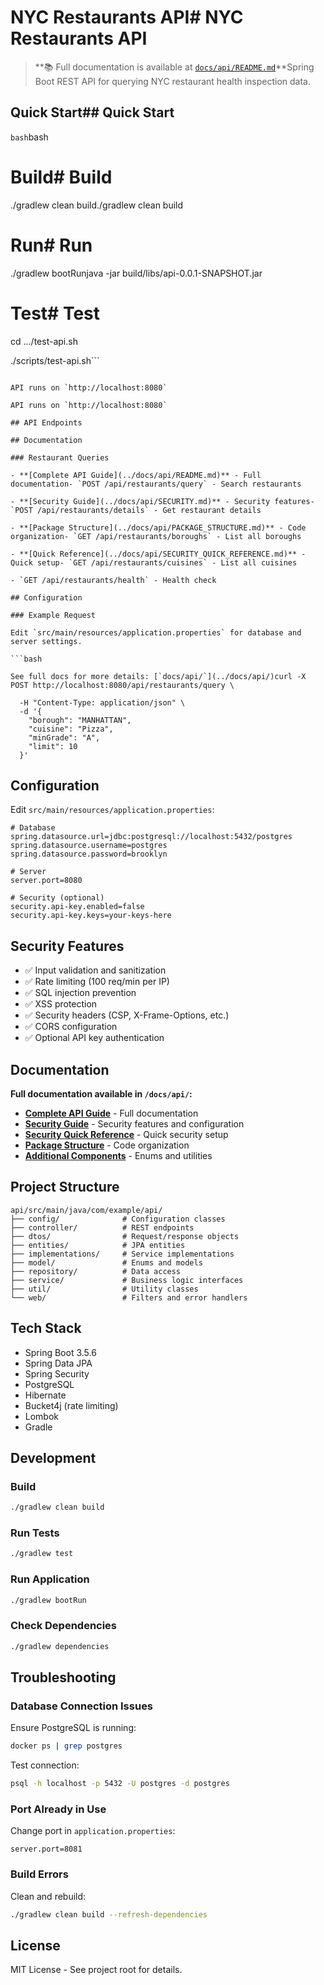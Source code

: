 # NYC Restaurants API# NYC Restaurants API



> **📚 Full documentation is available at [`docs/api/README.md`](../docs/api/README.md)**Spring Boot REST API for querying NYC restaurant health inspection data.



## Quick Start## Quick Start



```bash```bash

# Build# Build

./gradlew clean build./gradlew clean build



# Run# Run

./gradlew bootRunjava -jar build/libs/api-0.0.1-SNAPSHOT.jar



# Test# Test

cd .../test-api.sh

./scripts/test-api.sh```

```

API runs on `http://localhost:8080`

API runs on `http://localhost:8080`

## API Endpoints

## Documentation

### Restaurant Queries

- **[Complete API Guide](../docs/api/README.md)** - Full documentation- `POST /api/restaurants/query` - Search restaurants

- **[Security Guide](../docs/api/SECURITY.md)** - Security features- `POST /api/restaurants/details` - Get restaurant details

- **[Package Structure](../docs/api/PACKAGE_STRUCTURE.md)** - Code organization- `GET /api/restaurants/boroughs` - List all boroughs

- **[Quick Reference](../docs/api/SECURITY_QUICK_REFERENCE.md)** - Quick setup- `GET /api/restaurants/cuisines` - List all cuisines

- `GET /api/restaurants/health` - Health check

## Configuration

### Example Request

Edit `src/main/resources/application.properties` for database and server settings.

```bash

See full docs for more details: [`docs/api/`](../docs/api/)curl -X POST http://localhost:8080/api/restaurants/query \

  -H "Content-Type: application/json" \
  -d '{
    "borough": "MANHATTAN",
    "cuisine": "Pizza",
    "minGrade": "A",
    "limit": 10
  }'
```

## Configuration

Edit `src/main/resources/application.properties`:

```properties
# Database
spring.datasource.url=jdbc:postgresql://localhost:5432/postgres
spring.datasource.username=postgres
spring.datasource.password=brooklyn

# Server
server.port=8080

# Security (optional)
security.api-key.enabled=false
security.api-key.keys=your-keys-here
```

## Security Features

- ✅ Input validation and sanitization
- ✅ Rate limiting (100 req/min per IP)
- ✅ SQL injection prevention
- ✅ XSS protection
- ✅ Security headers (CSP, X-Frame-Options, etc.)
- ✅ CORS configuration
- ✅ Optional API key authentication

## Documentation

**Full documentation available in `/docs/api/`:**

- **[Complete API Guide](../docs/api/README.md)** - Full documentation
- **[Security Guide](../docs/api/SECURITY.md)** - Security features and configuration
- **[Security Quick Reference](../docs/api/SECURITY_QUICK_REFERENCE.md)** - Quick security setup
- **[Package Structure](../docs/api/PACKAGE_STRUCTURE.md)** - Code organization
- **[Additional Components](../docs/api/ADDITIONAL_COMPONENTS.md)** - Enums and utilities

## Project Structure

```
api/src/main/java/com/example/api/
├── config/              # Configuration classes
├── controller/          # REST endpoints
├── dtos/                # Request/response objects
├── entities/            # JPA entities
├── implementations/     # Service implementations
├── model/               # Enums and models
├── repository/          # Data access
├── service/             # Business logic interfaces
├── util/                # Utility classes
└── web/                 # Filters and error handlers
```

## Tech Stack

- Spring Boot 3.5.6
- Spring Data JPA
- Spring Security
- PostgreSQL
- Hibernate
- Bucket4j (rate limiting)
- Lombok
- Gradle

## Development

### Build

```bash
./gradlew clean build
```

### Run Tests

```bash
./gradlew test
```

### Run Application

```bash
./gradlew bootRun
```

### Check Dependencies

```bash
./gradlew dependencies
```

## Troubleshooting

### Database Connection Issues

Ensure PostgreSQL is running:
```bash
docker ps | grep postgres
```

Test connection:
```bash
psql -h localhost -p 5432 -U postgres -d postgres
```

### Port Already in Use

Change port in `application.properties`:
```properties
server.port=8081
```

### Build Errors

Clean and rebuild:
```bash
./gradlew clean build --refresh-dependencies
```

## License

MIT License - See project root for details.
